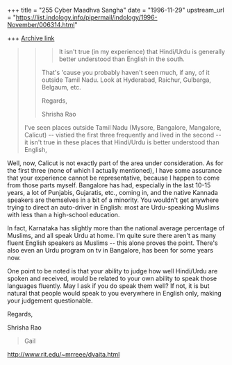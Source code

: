 +++
title = "255 Cyber Maadhva Sangha"
date = "1996-11-29"
upstream_url = "https://list.indology.info/pipermail/indology/1996-November/006314.html"

+++
[Archive link](https://list.indology.info/pipermail/indology/1996-November/006314.html)

> > > It isn't true (in my experience) that Hindi/Urdu is generally better 
> > > understood than English in the south.
> > 
> > That's 'cause you probably haven't seen much, if any, of it outside
> > Tamil Nadu.  Look at Hyderabad, Raichur, Gulbarga, Belgaum, etc.
> > 
> > Regards,
> > 
> > Shrisha Rao
> > 
> 
> I've seen places outside Tamil Nadu (Mysore, Bangalore, Mangalore,
> Calicut) -- vistied the first three frequently and lived in the second --
> it isn't true in these places that Hindi/Urdu is better understood than
> English,

Well, now, Calicut is not exactly part of the area under
consideration.  As for the first three (none of which I actually
mentioned), I have some assurance that your experience cannot be
representative, because I happen to come from those parts myself.
Bangalore has had, especially in the last 10-15 years, a lot of
Punjabis, Gujaratis, etc., coming in, and the native Kannada speakers
are themselves in a bit of a minority.  You wouldn't get anywhere
trying to direct an auto-driver in English: most are Urdu-speaking
Muslims with less than a high-school education.

In fact, Karnataka has slightly more than the national average
percentage of Muslims, and all speak Urdu at home.  I'm quite sure
there aren't as many fluent English speakers as Muslims -- this alone
proves the point.  There's also even an Urdu program on tv in
Bangalore, has been for some years now.

One point to be noted is that your ability to judge how well
Hindi/Urdu are spoken and received, would be related to your own
ability to speak those languages fluently.  May I ask if you do speak
them well?  If not, it is but natural that people would speak to you
everywhere in English only, making your judgement questionable.

Regards,

Shrisha Rao

> Gail

http://www.rit.edu/~mrreee/dvaita.html




